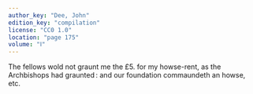 ```yaml
---
author_key: "Dee, John"
edition_key: "compilation"
license: "CC0 1.0"
location: "page 175"
volume: "Ⅰ"
---
```

The fellows wold not graunt me the £5. for my howse-rent, as the Archbishops
had graunted : and our foundation commaundeth an howse, etc.
